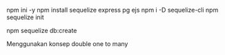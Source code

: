 npm ini -y
npm install sequelize express pg ejs
npm i -D sequelize-cli
npm sequelize init

npm sequelize db:create

Menggunakan konsep double one to many
